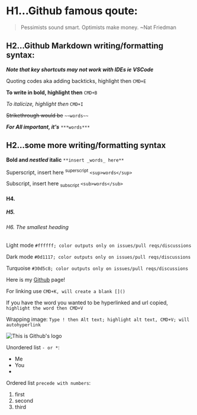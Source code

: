 # H1...Github famous qoute:
> Pessimists sound smart. Optimists make money. ~Nat Friedman

## H2...Github Markdown writing/formatting syntax:

***Note that key shortcuts may not work with IDEs ie VSCode***

Quoting codes aka adding backticks, highlight then `CMD+E`

**To write in bold, highlight then** `CMD+B`

_To italicize, highlight then_ `CMD+I`

~~Strikethrough would be~~ `~~words~~`

***For All important, it's*** `***words***`

## H2...some more writing/formatting syntax

**Bold and _nestled_ italic** `**insert _words_ here**`

Superscript, insert here <sup>superscript</sup> `<sup>words</sup>`

Subscript, insert here <sub>subscript</sub> `<sub>words</sub>`

#### H4.
##### H5.
###### H6. The smallest heading
Light mode `#ffffff; color outputs only on issues/pull reqs/discussions`

Dark mode `#0d1117; color outputs only on issues/pull reqs/discussions`

Turquoise `#30d5c8; color outputs only on issues/pull reqs/discussions`

Here is my [Github](https://github.com/julrdb) page!

For linking use `CMD+K, will create a blank []()`

If you have the word you wanted to be hyperlinked and url copied, `highlight the word then CMD+V`

Wrapping image: `Type ! then Alt text; highlight alt text, CMD+V; will autohyperlink`

![This is Github's logo](https://github.githubassets.com/images/modules/logos_page/GitHub-Mark.png)

Unordered list `- or *`:
- Me
- You 
-

Ordered list `precede with numbers`:
1. first
2. second
3. third

